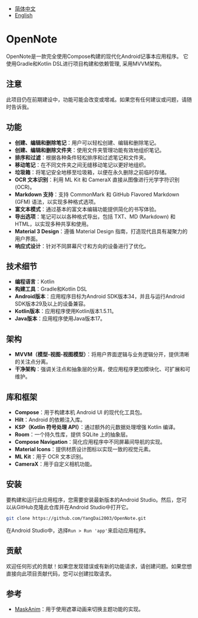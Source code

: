 - [简体中文](README.zh.md)
- [English](README.md)

# OpenNote

OpenNote是一款完全使用Compose构建的现代化Android记事本应用程序。
它使用Gradle和Kotlin DSL进行项目构建和依赖管理, 采用MVVM架构。

## 注意

此项目仍在前期建设中，功能可能会改变或增减。如果您有任何建议或问题，请随时告诉我。

## 功能

- **创建、编辑和删除笔记**：用户可以轻松创建、编辑和删除笔记。
- **创建、编辑和删除文件夹**：使用文件夹管理功能有效地组织笔记。
- **排序和过滤**：根据各种条件轻松排序和过滤笔记和文件夹。
- **移动笔记**：在不同文件夹之间无缝移动笔记以更好地组织。
- **垃圾箱**：将笔记安全地移至垃圾箱，以便在永久删除之前临时存储。
- **OCR 文本识别**：利用 ML Kit 和 CameraX 直接从图像进行光学字符识别 (OCR)。
- **Markdown 支持**：支持 CommonMark 和 GitHub Flavored Markdown (GFM) 语法，以实现多种格式选项。
- **富文本模式**：通过基本的富文本编辑功能提供简化的书写体验。
- **导出选项**：笔记可以以各种格式导出，包括 TXT、MD (Markdown) 和 HTML，以实现多种共享和使用。
- **Material 3 Design**：遵循 Material Design 指南，打造现代且具有凝聚力的用户界面。
- **响应式设计**：针对不同屏幕尺寸和方向的设备进行了优化。

## 技术细节

- **编程语言**：Kotlin
- **构建工具**：Gradle和Kotlin DSL
- **Android版本**：应用程序目标为Android SDK版本34，并且与运行Android SDK版本29及以上的设备兼容。
- **Kotlin版本**：应用程序使用Kotlin版本1.5.11。
- **Java版本**：应用程序使用Java版本17。

## 架构

- **MVVM（模型-视图-视图模型）**：将用户界面逻辑与业务逻辑分开，提供清晰的关注点分离。
- **干净架构**：强调关注点和抽象层的分离，使应用程序更加模块化、可扩展和可维护。

## 库和框架

- **Compose**：用于构建本机 Android UI 的现代化工具包。
- **Hilt**：Android 的依赖注入库。
- **KSP（Kotlin 符号处理 API）**：通过额外的元数据处理增强 Kotlin 编译。
- **Room**：一个持久性库，提供 SQLite 上的抽象层。
- **Compose Navigation**：简化应用程序中不同屏幕间导航的实现。
- **Material Icons**：提供材质设计图标以实现一致的视觉元素。
- **ML Kit**：用于 OCR 文本识别。
- **CameraX**：用于自定义相机功能。

## 安装

要构建和运行此应用程序，您需要安装最新版本的Android Studio。然后，您可以从GitHub克隆此仓库并在Android Studio中打开它。

```bash
git clone https://github.com/YangDai2003/OpenNote.git
```

在Android Studio中，选择`Run > Run 'app'`来启动应用程序。

## 贡献

欢迎任何形式的贡献！如果您发现错误或有新的功能请求，请创建问题。如果您想直接向此项目贡献代码，您可以创建拉取请求。

## 参考

- [MaskAnim](https://github.com/setruth/MaskAnim)：用于使用遮罩动画来切换主题功能的实现。